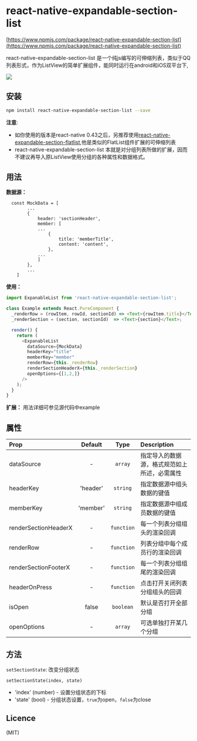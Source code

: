 react-native-expandable-section-list
================================================

[https://www.npmjs.com/package/react-native-expandable-section-list](https://www.npmjs.com/package/react-native-expandable-section-list)
  
react-native-expandable-section-list 是一个纯js编写的可伸缩列表，类似于QQ列表形式，作为ListView的简单扩展组件，能同时运行在android和iOS双平台下,

![](https://github.com/cuiyueshuai/react-native-expandable-section-list/raw/master/showCase.gif)

安装
----------------------------------------------

```bash
npm install react-native-expandable-section-list --save
```

**注意**: 
 
 * 如你使用的版本是react-native 0.43之后，另推荐使用[react-native-expandable-section-flatlist](https://github.com/cuiyueshuai/react-native-expandable-section-flatlist),他是类似的FlatList组件扩展的可伸缩列表
 * react-native-expandable-section-list 本就是对分组列表所做的扩展，因而不建议再导入原ListView使用分组的各种属性和数据格式。

用法
--------------------------------------------

**数据源：**

```
  const MockData = [
        ...
        {
            header: 'sectionHeader',
            member: [
            ...
                {
                    title: 'memberTitle',
                    content: 'content',
                },
            ...
            ]
        },
        ...
    ]
```

**使用：**

```javascript
import ExpanableList from 'react-native-expandable-section-list';

class Example extends React.PureComponent {
  _renderRow = (rowItem, rowId, sectionId) => <Text>{rowItem.title}</Text>;
  _renderSection = (section, sectionId)  => <Text>{section}</Text>;

  render() {
    return (
      <ExpanableList
        dataSource={MockData}
        headerKey="title"
        memberKey="member"
        renderRow={this._renderRow}
        renderSectionHeaderX={this._renderSection}
        openOptions={[1,2,]}
      />
    );
  }
}
```
**扩展：** 用法详细可参见源代码中example


属性
-------------------------------------------

| Prop  | Default  | Type | Description |
| :------------ |:---------------:| :---------------:| :-----|
| dataSource | - | `array` | 指定导入的数据源，格式规范如上所述，必需属性 |
| headerKey | 'header' | `string` | 指定数据源中组头数据的键值 |
| memberKey | 'member' | `string` | 指定数据源中组成员数据的键值 |
| renderSectionHeaderX | - | `function` | 每一个列表分组组头的渲染回调 |
| renderRow | - | `function` | 列表分组中每个成员行的渲染回调 |
| renderSectionFooterX | - | `function` | 每一个列表分组组尾的渲染回调 |
| headerOnPress | - | `function` | 点击打开关闭列表分组组头的回调 |
| isOpen | false | `boolean` | 默认是否打开全部分组 |
| openOptions | - | `array` | 可选单独打开某几个分组 |

方法
-------------------------------------------

`setSectionState`: 改变分组状态

```
setSectionState(index, state)
```

* 'index' (number) - 设置分组状态的下标
* 'state' (bool) - 分组状态设置，`true`为open，`false`为close

Licence
-------------------------------------------

(MIT)


